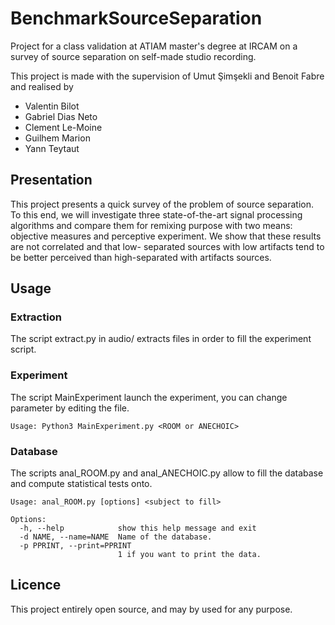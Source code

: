 # BenchmarkSourceSeparation
Project for a class validation at ATIAM master's degree at IRCAM on a survey of source separation on self-made studio recording.

This project is made with the supervision of Umut Şimşekli and Benoit Fabre and realised by 
  - Valentin Bilot
  - Gabriel Dias Neto
  - Clement Le-Moine
  - Guilhem Marion
  - Yann Teytaut

## Presentation

This project presents a quick survey of the problem of source separation. To this end, we will investigate three state-of-the-art signal processing algorithms and compare them for remixing purpose with two means: objective measures and perceptive experiment. We show that these results are not correlated and that low- separated sources with low artifacts tend to be better perceived than high-separated with artifacts sources.

## Usage

### Extraction
The script extract.py in audio/ extracts files in order to fill the experiment script.

### Experiment

The script MainExperiment launch the experiment, you can change parameter by editing the file.
    
    Usage: Python3 MainExperiment.py <ROOM or ANECHOIC>

### Database

The scripts anal_ROOM.py and anal_ANECHOIC.py allow to fill the database and compute statistical tests onto.

    Usage: anal_ROOM.py [options] <subject to fill>

    Options:
      -h, --help            show this help message and exit
      -d NAME, --name=NAME  Name of the database.
      -p PPRINT, --print=PPRINT
                            1 if you want to print the data.
## Licence 

This project entirely open source, and may by used for any purpose.
